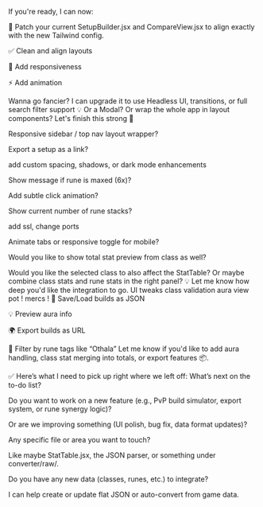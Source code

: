 If you're ready, I can now:

🔁 Patch your current SetupBuilder.jsx and CompareView.jsx to align exactly with the new Tailwind config.

✅ Clean and align layouts

🎨 Add responsiveness

⚡ Add animation



Wanna go fancier? I can upgrade it to use Headless UI, transitions, or full search filter support 💡
Or a Modal? Or wrap the whole app in layout components? Let's finish this strong 💪

Responsive sidebar / top nav layout wrapper?

Export a setup as a link?

add custom spacing, shadows, or dark mode enhancements

Show message if rune is maxed (6x)?

Add subtle click animation?

Show current number of rune stacks?

add ssl, change ports

Animate tabs or responsive toggle for mobile?

Would you like to show total stat preview from class as well?

Would you like the selected class to also affect the StatTable?
Or maybe combine class stats and rune stats in the right panel? 💡
Let me know how deep you'd like the integration to go.
UI tweaks
class validation
aura view
pot !
mercs !
💾 Save/Load builds as JSON

💡 Preview aura info

🌍 Export builds as URL

🎯 Filter by rune tags like “Othala”
Let me know if you'd like to add aura handling, class stat merging into totals, or export features 📦.





✅ Here’s what I need to pick up right where we left off:
What’s next on the to-do list?

Do you want to work on a new feature (e.g., PvP build simulator, export system, or rune synergy logic)?

Or are we improving something (UI polish, bug fix, data format updates)?

Any specific file or area you want to touch?

Like maybe StatTable.jsx, the JSON parser, or something under converter/raw/.

Do you have any new data (classes, runes, etc.) to integrate?

I can help create or update flat JSON or auto-convert from game data.


